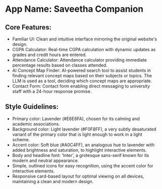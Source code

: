 # **App Name**: Saveetha Companion

## Core Features:

- Familiar UI: Clean and intuitive interface mirroring the original website's design.
- CGPA Calculator: Real-time CGPA calculation with dynamic updates as grades and credit hours are entered.
- Attendance Calculator: Attendance calculator providing immediate percentage results based on classes attended.
- AI Concept Map Finder: AI-powered search tool to assist students in finding relevant concept maps based on their subjects or topics. The LLM is used as a tool, deciding which concept maps are appropriate.
- Contact Form: Contact form enabling direct messaging to university staff with a 24-hour response promise.

## Style Guidelines:

- Primary color: Lavender (#E6E6FA), chosen for its calming and academic associations.
- Background color: Light lavender (#F0F8FF), a very subtly desaturated variant of the primary color that is light enough to work in a light scheme.
- Accent color: Soft blue (#A0C4FF), an analogous hue to lavender with added brightness and saturation, to highlight interactive elements.
- Body and headline font: 'Inter', a grotesque sans-serif known for its modern and neutral appearance.
- Simple, outlined icons for easy recognition, using the accent color for interactive elements.
- Responsive card-based layout for optimal viewing on all devices, maintaining a clean and modern design.